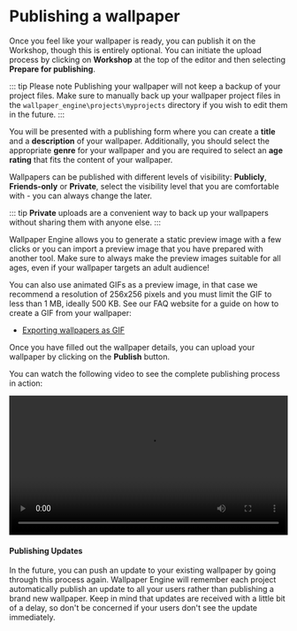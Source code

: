 # Publishing a wallpaper

Once you feel like your wallpaper is ready, you can publish it on the Workshop, though this is entirely optional. You can initiate the upload process by clicking on **Workshop** at the top of the editor and then selecting **Prepare for publishing**. 

::: tip Please note
Publishing your wallpaper will not keep a backup of your project files. Make sure to manually back up your wallpaper project files in the `wallpaper_engine\projects\myprojects` directory if you wish to edit them in the future.
:::

You will be presented with a publishing form where you can create a **title** and a **description** of your wallpaper. Additionally, you should select the appropriate **genre** for your wallpaper and you are required to select an **age rating** that fits the content of your wallpaper.

Wallpapers can be published with different levels of visibility: **Publicly**, **Friends-only** or **Private**, select the visibility level that you are comfortable with - you can always change the later.

::: tip
 **Private** uploads are a convenient way to back up your wallpapers without sharing them with anyone else.
:::

Wallpaper Engine allows you to generate a static preview image with a few clicks or you can import a preview image that you have prepared with another tool. Make sure to always make the preview images suitable for all ages, even if your wallpaper targets an adult audience!

You can also use animated GIFs as a preview image, in that case we recommend a resolution of 256x256 pixels and you must limit the GIF to less than 1 MB, ideally 500 KB. See our FAQ website for a guide on how to create a GIF from your wallpaper:

* [Exporting wallpapers as GIF](https://help.wallpaperengine.io/functionality/export.html)

Once you have filled out the wallpaper details, you can upload your wallpaper by clicking on the **Publish** button.

You can watch the following video to see the complete publishing process in action:

<video width="100%" controls>
  <source src="/videos/publish.mp4" type="video/mp4">
  Your browser does not support the video tag.
</video>

#### Publishing Updates

In the future, you can push an update to your existing wallpaper by going through this process again. Wallpaper Engine will remember each project automatically publish an update to all your users rather than publishing a brand new wallpaper. Keep in mind that updates are received with a little bit of a delay, so don't be concerned if your users don't see the update immediately.